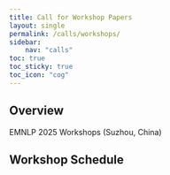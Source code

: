 ```yaml
---
title: Call for Workshop Papers
layout: single
permalink: /calls/workshops/
sidebar: 
    nav: "calls"
toc: true
toc_sticky: true
toc_icon: "cog"
---
```


## Overview
EMNLP 2025 Workshops (Suzhou, China)


## Workshop Schedule